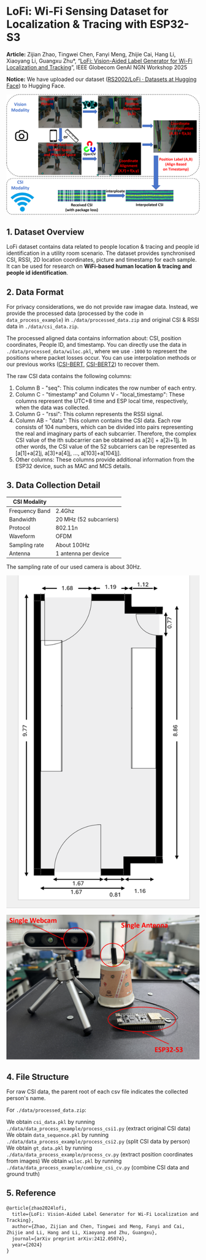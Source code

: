 # LoFi: Wi-Fi Sensing Dataset for Localization \& Tracing with ESP32-S3

**Article:** Zijian Zhao, Tingwei Chen, Fanyi Meng, Zhijie Cai, Hang Li, Xiaoyang Li, Guangxu Zhu\*, “[LoFi: Vision-Aided Label Generator for Wi-Fi Localization and Tracking](https://arxiv.org/abs/2412.05074)”, IEEE Globecom GenAI NGN Workshop 2025

**Notice:** We have uploaded our dataset ([RS2002/LoFi · Datasets at Hugging Face](https://huggingface.co/datasets/RS2002/LoFi)) to Hugging Face.



![](./img/main.png)



## 1. Dataset Overview

LoFi dataset contains data related to people location \& tracing and people id identification in a utility room scenario. The dataset provides synchronised CSI, RSSI, 2D location coordinates, picture and timestamp for each sample. It can be used for research on **WiFi-based human location \& tracing  and people id identification**.



## 2. Data Format

For privacy considerations, we do not provide raw imagae data. Instead, we provide the processed data (processed by the code in  ``data_process_example``) in ``./data/processed_data.zip`` and original CSI \& RSSI data in ``./data/csi_data.zip``.

The processed aligned data contains information about: CSI, position coordinates, People ID, and timestamp. You can directly use the data in `./data/processed_data/wiloc.pkl`, where we use `-1000` to represent the positions where packet losses occur. You can use interpolation methods or our previous works ([CSI-BERT](https://github.com/RS2002/CSI-BERT), [CSI-BERT2](https://github.com/RS2002/CSI-BERT2)) to recover them.

The raw CSI data contains the following columns:

1. Column B - "seq": This column indicates the row number of each entry.
2. Column C - "timestamp" and Column V - "local_timestamp": These columns represent the UTC+8 time and ESP local time, respectively, when the data was collected.
3. Column G - "rssi": This column represents the RSSI signal.
4. Column AB - "data": This column contains the CSI data. Each row consists of 104 numbers, which can be divided into pairs representing the real and imaginary parts of each subcarrier. Therefore, the complex CSI value of the ith subcarrier can be obtained as a[2i] + a[2i+1]j. In other words, the CSI value of the 52 subcarriers can be represented as [a[1]+a[2]j, a[3]+a[4]j, ..., a[103]+a[104]j].
5. Other columns: These columns provide additional information from the ESP32 device, such as MAC and MCS details.



## 3. Data Collection Detail

| CSI Modality   |                         |
| -------------- | ----------------------- |
| Frequency Band | 2.4Ghz                  |
| Bandwidth      | 20 MHz (52 subcarriers) |
| Protocol       | 802.11n                 |
| Waveform       | OFDM                    |
| Sampling rate  | About 100Hz             |
| Antenna        | 1 antenna per device    |

The sampling rate of our used camera is about 30Hz.

![](./img/layout.png)

![](./img/workcell.png)



## 4. File Structure

For raw CSI data, the parent root of each csv file indicates the collected person's name.



For ``./data/processed_data.zip``:

We obtain ``csi_data.pkl`` by running ``./data/data_process_example/process_csi1.py`` (extract original CSI data)
We obtain ``data_sequence.pkl`` by running  ``./data/data_process_example/process_csi2.py`` (split CSI data by person)
We obtain ``gt_data.pkl`` by running  ``./data/data_process_example/process_cv.py`` (extract position coordinates from images)
We obtain ``wiloc.pkl`` by running  ``./data/data_process_example/combine_csi_cv.py`` (combine CSI data and ground truth)



## 5. Reference

```
@article{zhao2024lofi,
  title={LoFi: Vision-Aided Label Generator for Wi-Fi Localization and Tracking},
  author={Zhao, Zijian and Chen, Tingwei and Meng, Fanyi and Cai, Zhijie and Li, Hang and Li, Xiaoyang and Zhu, Guangxu},
  journal={arXiv preprint arXiv:2412.05074},
  year={2024}
}
```

